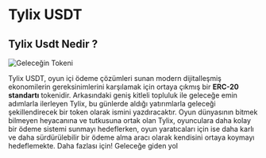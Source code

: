 # Tylix USDT

## Tylix Usdt Nedir ? 

![Geleceğin Tokeni](https://github.com/user-attachments/assets/b8d3b06a-ccd3-4842-b022-c8f220a04296)

Tylix USDT, oyun içi ödeme çözümleri sunan modern dijitalleşmiş ekonomilerin gereksinimlerini karşılamak için ortaya çıkmış bir **ERC-20 standartı** tokenidir. Arkasındaki geniş kitleli topluluk ile geleceğe emin adımlarla ilerleyen Tylix, bu günlerde aldığı yatırımlarla geleceği şekillendirecek bir token olarak ismini yazdıracaktır. 
Oyun dünyasının bitmek bilmeyen heyacanına ve tutkusuna ortak olan Tylix, oyunculara daha kolay bir ödeme sistemi sunmayı hedeflerken, oyun yaratıcaları için ise daha karlı ve daha sürdürülebilir bir ödeme alma aracı olarak kendisini ortaya koymayı hedeflemekte. 
Daha fazlası için! <a name="https://tylixusdt.io/#">Geleceğe giden yol</a>
